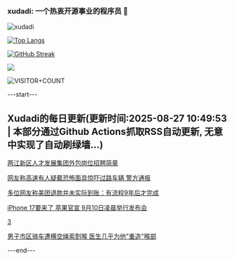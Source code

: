 ### xudadi: 一个热衷开源事业的程序员 👋

![xudadi](https://github-readme-stats-git-masterorgs-github-readme-stats-team.vercel.app/api?username=xudadi)

[![Top Langs](https://github-readme-stats.vercel.app/api/top-langs/?username=xudadi)](https://github.com/anuraghazra/github-readme-stats)

[![GitHub Streak](https://streak-stats.demolab.com?user=xudadi&locale=zh_Hans)](https://git.io/streak-stats)

![](https://raw.githubusercontent.com/xudadi/xudadi/main/assets/github-contribution-grid-snake.svg)

![VISITOR+COUNT](https://komarev.com/ghpvc/?username=xudadi&label=VISITOR+COUNT)


---start---

## Xudadi的每日更新(更新时间:2025-08-27 10:49:53 | 本部分通过Github Actions抓取RSS自动更新, 无意中实现了自动刷绿墙...)

[两江新区人才发展集团外包岗位招聘简章](https://www.gongkaoleida.com/article/2588740)

[网友称高速有人疑戴恐怖面具惊吓过路车辆 警方通报](https://m.163.com/news/article/K7UVPECV0001899O.html)

[多位网友称美团退款并未实际到账：有流程9年后才完成](https://m.163.com/news/article/K7U3THGQ05199DKK.html)

[iPhone 17要来了 苹果官宣 9月10日凌晨举行发布会](https://m.163.com/news/article/K7UOTH9C0512B07B.html)

[3](https://m.163.com/touch/news/sub/domestic)

[男子市区骑车遭横空绳索割喉 医生几乎为他"重造"喉部](https://m.163.com/news/article/K7SRG4T6051492T3.html)

---end---
